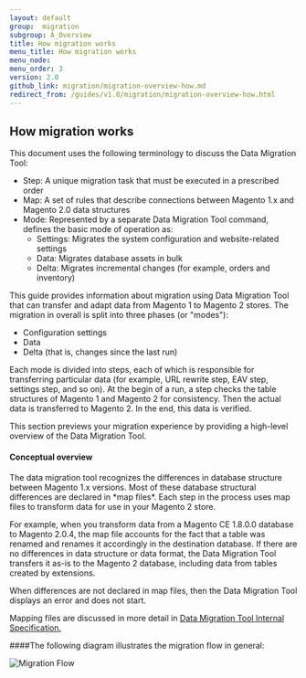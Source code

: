 ```yaml
---
layout: default
group:  migration
subgroup: A_Overview
title: How migration works
menu_title: How migration works
menu_node: 
menu_order: 3
version: 2.0
github_link: migration/migration-overview-how.md
redirect_from: /guides/v1.0/migration/migration-overview-how.html
---
```



<h2>How migration works</h2>

This document uses the following terminology to discuss the Data Migration Tool:

* Step: A unique migration task that must be executed in a prescribed order
* Map: A set of rules that describe connections between Magento 1.x and Magento 2.0 data structures
* Mode: Represented by a separate Data Migration Tool command, defines the basic mode of operation as:
  * Settings: Migrates the system configuration and website-related settings
  * Data: Migrates database assets in bulk
  * Delta: Migrates incremental changes (for example, orders and inventory)

This guide provides information about migration using Data Migration Tool that can transfer and adapt data from Magento 1 to Magento 2 stores. The migration in overall is split into three phases (or "modes"): 

*	Configuration settings
*	Data 
*	Delta (that is, changes since the last run) 

Each mode is divided into steps, each of which is responsible for transferring particular data (for example, URL rewrite step, EAV step, settings step, and so on). At the begin of a run, a step checks the table structures of Magento 1 and Magento 2 for consistency. Then the actual data is transferred to Magento 2. In the end, this data is verified.

This section previews your migration experience by providing a high-level overview of the Data Migration Tool. 

<h4>Conceptual overview</h4>
The data migration tool recognizes the differences in database structure between Magento 1.x versions. Most of these database structural differences are declared in *map files*. Each step in the process uses map files to transform data for use in your Magento 2 store.

For example, when you transform data from a Magento CE 1.8.0.0 database to Magento 2.0.4, the map file accounts for the fact that a table was renamed and renames it accordingly in the destination database. If there are no differences in data structure or data format, the Data Migration Tool transfers it as-is to the Magento 2 database, including data from tables created by extensions. 

When differences are not declared in map files, then the Data Migration Tool displays an error and does not start.

Mapping files are discussed in more detail in <a href="{{page.baseurl}}migration/migration-tool-internal-spec.html"> Data Migration Tool Internal Specification.</a>

####The following diagram illustrates the migration flow in general:

<p><img src="{{ site.baseurl }}common/images/migration_flow.png" alt="Migration Flow"></p> 
